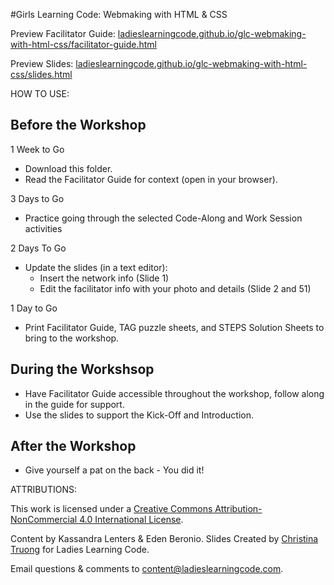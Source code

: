 #Girls Learning Code: Webmaking with HTML & CSS

Preview Facilitator Guide: <a href="https://ladieslearningcode.github.io/glc-webmaking-with-html-css/facilitator-guide.html">ladieslearningcode.github.io/glc-webmaking-with-html-css/facilitator-guide.html</a>

Preview Slides: <a href="https://ladieslearningcode.github.io/glc-webmaking-with-html-css/slides.html">ladieslearningcode.github.io/glc-webmaking-with-html-css/slides.html</a>

HOW TO USE:
## Before the Workshop
1 Week to Go

* Download this folder.
* Read the Facilitator Guide for context (open in your browser).

3 Days to Go

* Practice going through the selected Code-Along and Work Session activities

2 Days To Go

* Update the slides (in a text editor):
    * Insert the network info (Slide 1)
    * Edit the facilitator info with your photo and details (Slide 2 and 51)

1 Day to Go

* Print Facilitator Guide, TAG puzzle sheets, and STEPS Solution Sheets to bring to the workshop.

## During the Workshsop
* Have Facilitator Guide accessible throughout the workshop, follow along in the guide for support.
* Use the slides to support the Kick-Off and Introduction.

## After the Workshop
* Give yourself a pat on the back - You did it!


ATTRIBUTIONS:

This work is licensed under a <a rel="license" href="http://creativecommons.org/licenses/by-nc/4.0/">Creative Commons Attribution-NonCommercial 4.0 International License</a>.

Content by Kassandra Lenters & Eden Beronio. Slides Created by [Christina Truong](http://twitter.com/christinatruong) for Ladies Learning Code.

Email questions & comments to <content@ladieslearningcode.com>.

